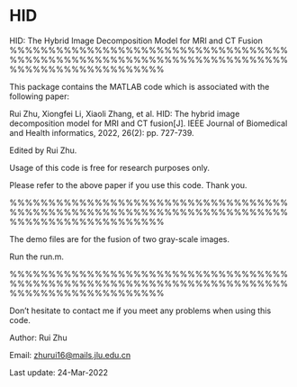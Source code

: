 # HID
HID: The Hybrid Image Decomposition Model for MRI and CT Fusion
%%%%%%%%%%%%%%%%%%%%%%%%%%%%%%%%%%%%%%%%%%%%%%%%%%%%%%%%%%%%%%%%%%%%%%%%%%%%%%%%%%%%%%%%%%%%

This package contains the MATLAB code which is associated with the following paper:

Rui Zhu, Xiongfei Li, Xiaoli Zhang, et al. HID: The hybrid image decomposition model for MRI and CT fusion[J]. IEEE Journal of Biomedical and Health informatics, 2022, 26(2): pp. 727-739.

Edited by Rui Zhu.

Usage of this code is free for research purposes only.

Please refer to the above paper if you use this code. Thank you.

%%%%%%%%%%%%%%%%%%%%%%%%%%%%%%%%%%%%%%%%%%%%%%%%%%%%%%%%%%%%%%%%%%%%%%%%%%%%%%%%%%%%%%%%%%%%

The demo files are for the fusion of two gray-scale images.

Run the run.m.

%%%%%%%%%%%%%%%%%%%%%%%%%%%%%%%%%%%%%%%%%%%%%%%%%%%%%%%%%%%%%%%%%%%%%%%%%%%%%%%%%%%%%%%%%%%%

Don’t hesitate to contact me if you meet any problems when using this code.

Author: Rui Zhu

Email: zhurui16@mails.jlu.edu.cn

Last update: 24-Mar-2022
